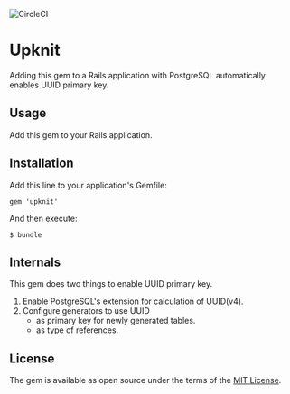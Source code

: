 ![CircleCI](https://img.shields.io/circleci/project/github/sakuro/upknit.svg)

# Upknit

Adding this gem to a Rails application with PostgreSQL automatically enables UUID primary key.

## Usage

Add this gem to your Rails application.

## Installation

Add this line to your application's Gemfile:

    gem 'upknit'

And then execute:

    $ bundle

## Internals

This gem does two things to enable UUID primary key.

1. Enable PostgreSQL's extension for calculation of UUID(v4).
2. Configure generators to use UUID
    * as primary key for newly generated tables.
    * as type of references.

## License

The gem is available as open source under the terms of the [MIT License](http://opensource.org/licenses/MIT).
